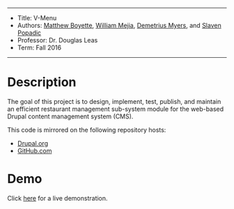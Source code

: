 *******************************************************************

* Title:     V-Menu
* Authors:   [Matthew Boyette](mailto:Dyndrilliac@gmail.com), [William Mejia](mailto:willmej14@hotmail.com), [Demetrius Myers](mailto:dmyers009@gmail.com), and [Slaven Popadic](mailto:aven877@gmail.com)
* Professor: Dr. Douglas Leas
* Term:      Fall 2016

*******************************************************************

# Description

The goal of this project is to design, implement, test, publish, and maintain an efficient restaurant management sub-system module for the web-based Drupal content management system (CMS).

This code is mirrored on the following repository hosts:
* [Drupal.org](https://www.drupal.org/sandbox/Dyndrilliac/2798295)
* [GitHub.com](https://github.com/Dyndrilliac/cen-4010-assignments)

# Demo

Click [here](http://139.62.210.134/) for a live demonstration.